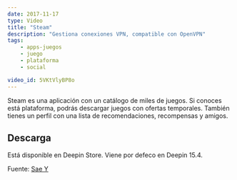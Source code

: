 ```yaml
---
date: 2017-11-17
type: Video
title: "Steam"
description: "Gestiona conexiones VPN, compatible con OpenVPN"
tags:
    - apps-juegos
    - juego
    - plataforma
    - social

video_id: 5VKtVlyBP8o
---
```


Steam es una aplicación con un catálogo de miles de juegos. Si conoces está plataforma, podrás descargar juegos con ofertas temporales. También tienes un perfil con una lista de recomendaciones, recompensas y amigos.

## Descarga

Está disponible en Deepin Store. Viene por defeco en Deepin 15.4.

Fuente: [Sae Y](https://www.youtube.com/channel/UCuaCjuX0tygRy8e2Z039NjQ)
